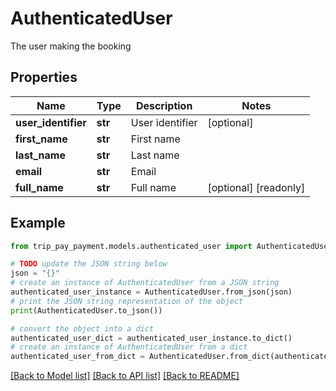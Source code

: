 # AuthenticatedUser

The user making the booking

## Properties

Name | Type | Description | Notes
------------ | ------------- | ------------- | -------------
**user_identifier** | **str** | User identifier | [optional] 
**first_name** | **str** | First name | 
**last_name** | **str** | Last name | 
**email** | **str** | Email | 
**full_name** | **str** | Full name | [optional] [readonly] 

## Example

```python
from trip_pay_payment.models.authenticated_user import AuthenticatedUser

# TODO update the JSON string below
json = "{}"
# create an instance of AuthenticatedUser from a JSON string
authenticated_user_instance = AuthenticatedUser.from_json(json)
# print the JSON string representation of the object
print(AuthenticatedUser.to_json())

# convert the object into a dict
authenticated_user_dict = authenticated_user_instance.to_dict()
# create an instance of AuthenticatedUser from a dict
authenticated_user_from_dict = AuthenticatedUser.from_dict(authenticated_user_dict)
```
[[Back to Model list]](../README.md#documentation-for-models) [[Back to API list]](../README.md#documentation-for-api-endpoints) [[Back to README]](../README.md)


